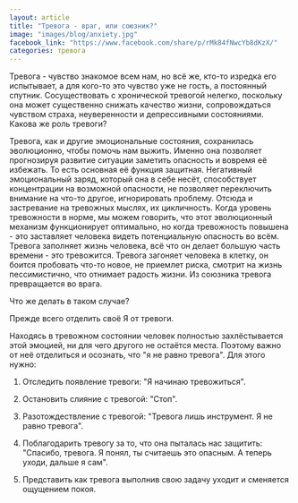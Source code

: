 ```yaml
---
layout: article
title: "Тревога - враг, или союзник?"
image: "images/blog/anxiety.jpg"
facebook_link: "https://www.facebook.com/share/p/rMk84fNwcYb8dKzX/"
categories: тревога
---
```


Тревога - чувство знакомое всем нам, но всё же, кто-то изредка его испытывает, а для кого-то это чувство уже не гость, а постоянный спутник.
Сосуществовать с хронической тревогой нелегко, поскольку она может существенно снижать качество жизни, сопровождаться чувством страха, неуверенности и депрессивными состояниями.
Какова же роль тревоги?

<!--more-->

Тревога, как и другие эмоциональные состояния, сохранилась эволюционно, чтобы помочь нам выжить.
Именно она позволяет прогнозируя развитие ситуации заметить опасность и вовремя её избежать. То есть основная её функция защитная.
Негативный эмоциональный заряд, который она в себе несёт, способствует концентрации на возможной опасности, не позволяет переключить внимание на что-то другое, игнорировать проблему.
Отсюда и застревание на тревожных мыслях, их цикличность.
Когда уровень тревожности в норме, мы можем говорить, что этот эволюционный механизм функционирует оптимально, но когда тревожность повышена - это заставляет человека видеть потенциальную опасность во всём.
Тревога заполняет жизнь человека, всё что он делает большую часть времени - это тревожится.
Тревога загоняет человека в клетку, он боится пробовать что-то новое, не приемлет риска, смотрит на жизнь пессимистично, что отнимает радость жизни.
Из союзника тревога превращается во врага.

Что же делать в таком случае?

Прежде всего отделить своё Я от тревоги.

Находясь в тревожном состоянии человек полностью захлёстывается этой эмоцией, ни для чего другого не остаётся места. Поэтому важно от неё отделиться и осознать, что "я не равно тревога". Для этого нужно:

1. Отследить появление тревоги: "Я начинаю тревожиться".

2. Остановить слияние с тревогой: "Стоп".

3. Разотождествление с тревогой: "Тревога лишь инструмент. Я не равно тревога".

4. Поблагодарить тревогу за то, что она пыталась нас защитить: "Спасибо, тревога. Я понял, ты считаешь это опасным. А теперь уходи, дальше я сам".

5. Представить как тревога выполнив свою задачу уходит и сменяется ощущением покоя.